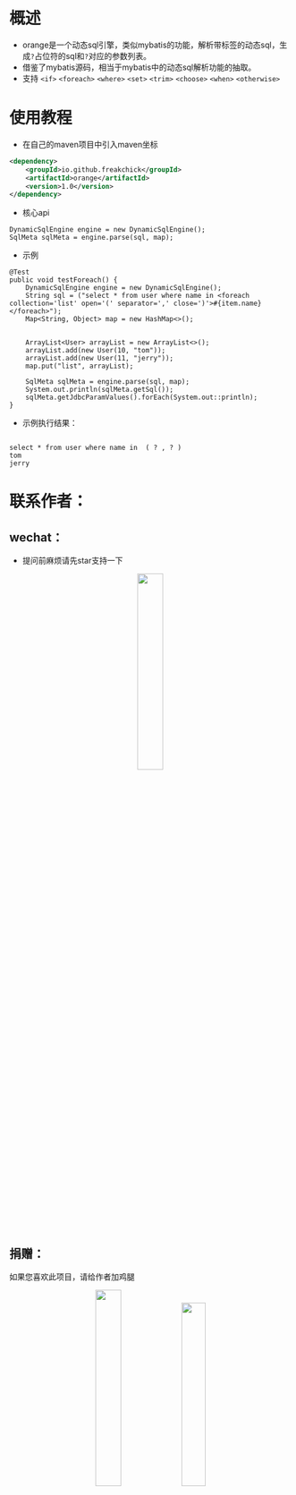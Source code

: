 # 概述

- orange是一个动态sql引擎，类似mybatis的功能，解析带标签的动态sql，生成`?`占位符的sql和`?`对应的参数列表。
- 借鉴了mybatis源码，相当于mybatis中的动态sql解析功能的抽取。
- 支持 `<if>` `<foreach>` `<where>` `<set>` `<trim>` `<choose>` `<when>` `<otherwise>`

# 使用教程

- 在自己的maven项目中引入maven坐标
```xml
<dependency>
    <groupId>io.github.freakchick</groupId>
    <artifactId>orange</artifactId>
    <version>1.0</version>
</dependency>
```

- 核心api
```
DynamicSqlEngine engine = new DynamicSqlEngine();
SqlMeta sqlMeta = engine.parse(sql, map);
```
- 示例
```
@Test
public void testForeach() {
    DynamicSqlEngine engine = new DynamicSqlEngine();
    String sql = ("select * from user where name in <foreach collection='list' open='(' separator=',' close=')'>#{item.name}</foreach>");
    Map<String, Object> map = new HashMap<>();


    ArrayList<User> arrayList = new ArrayList<>();
    arrayList.add(new User(10, "tom"));
    arrayList.add(new User(11, "jerry"));
    map.put("list", arrayList);
  
    SqlMeta sqlMeta = engine.parse(sql, map);
    System.out.println(sqlMeta.getSql());
    sqlMeta.getJdbcParamValues().forEach(System.out::println);
}

```

- 示例执行结果：
```

select * from user where name in  ( ? , ? ) 
tom
jerry
```

# 联系作者：
## wechat：
- 提问前麻烦请先star支持一下
<div style="text-align: center"> 
<img src="https://freakchicken.gitee.io/images/kafkaui/wechat.jpg" width = "30%" />
</div>


## 捐赠：
如果您喜欢此项目，请给作者加鸡腿
<div style="text-align: center"> 
<img src="https://freakchicken.gitee.io/images/kafkaui/wechatpay.jpg" width = "30%" />
<img src="https://freakchicken.gitee.io/images/kafkaui/alipay.jpg" width = "29%" />
</div>

